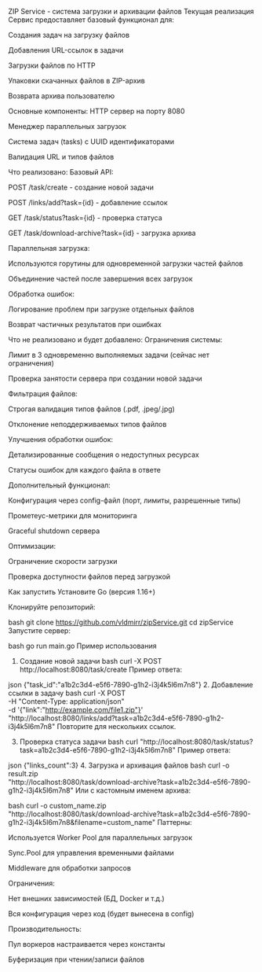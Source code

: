 ZIP Service - система загрузки и архивации файлов
Текущая реализация
Сервис предоставляет базовый функционал для:

Создания задач на загрузку файлов

Добавления URL-ссылок в задачи

Загрузки файлов по HTTP

Упаковки скачанных файлов в ZIP-архив

Возврата архива пользователю

Основные компоненты:
HTTP сервер на порту 8080

Менеджер параллельных загрузок

Система задач (tasks) с UUID идентификаторами

Валидация URL и типов файлов

Что реализовано:
Базовый API:

POST /task/create - создание новой задачи

POST /links/add?task={id} - добавление ссылок

GET /task/status?task={id} - проверка статуса

GET /task/download-archive?task={id} - загрузка архива

Параллельная загрузка:

Используются горутины для одновременной загрузки частей файлов

Объединение частей после завершения всех загрузок

Обработка ошибок:

Логирование проблем при загрузке отдельных файлов

Возврат частичных результатов при ошибках

Что не реализовано и будет добавлено:
Ограничения системы:

Лимит в 3 одновременно выполняемых задачи (сейчас нет ограничения)

Проверка занятости сервера при создании новой задачи

Фильтрация файлов:

Строгая валидация типов файлов (.pdf, .jpeg/.jpg)

Отклонение неподдерживаемых типов файлов

Улучшения обработки ошибок:

Детализированные сообщения о недоступных ресурсах

Статусы ошибок для каждого файла в ответе

Дополнительный функционал:

Конфигурация через config-файл (порт, лимиты, разрешенные типы)

Прометеус-метрики для мониторинга

Graceful shutdown сервера

Оптимизации:

Ограничение скорости загрузки

Проверка доступности файлов перед загрузкой

Как запустить
Установите Go (версия 1.16+)

Клонируйте репозиторий:

bash
git clone https://github.com/vldmirr/zipService.git
cd zipService
Запустите сервер:

bash
go run main.go
Пример использования
1. Создание новой задачи
bash
curl -X POST http://localhost:8080/task/create
Пример ответа:

json
{"task_id":"a1b2c3d4-e5f6-7890-g1h2-i3j4k5l6m7n8"}
2. Добавление ссылки в задачу
bash
curl -X POST \
  -H "Content-Type: application/json" \
  -d '{"link":"http://example.com/file1.zip"}' \
  "http://localhost:8080/links/add?task=a1b2c3d4-e5f6-7890-g1h2-i3j4k5l6m7n8"
Повторите для нескольких ссылок.

3. Проверка статуса задачи
bash
curl "http://localhost:8080/task/status?task=a1b2c3d4-e5f6-7890-g1h2-i3j4k5l6m7n8"
Пример ответа:

json
{"links_count":3}
4. Загрузка и архивация файлов
bash
curl -o result.zip \
  "http://localhost:8080/task/download-archive?task=a1b2c3d4-e5f6-7890-g1h2-i3j4k5l6m7n8"
Или с кастомным именем архива:

bash
curl -o custom_name.zip \
  "http://localhost:8080/task/download-archive?task=a1b2c3d4-e5f6-7890-g1h2-i3j4k5l6m7n8&filename=custom_name"
Паттерны:

Используется Worker Pool для параллельных загрузок

Sync.Pool для управления временными файлами

Middleware для обработки запросов

Ограничения:

Нет внешних зависимостей (БД, Docker и т.д.)

Вся конфигурация через код (будет вынесена в config)

Производительность:

Пул воркеров настраивается через константы

Буферизация при чтении/записи файлов